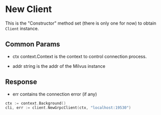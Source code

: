 # New Client

This is the "Constructor" method set (there is only one for now) to obtain `Client` instance.

## Common Params

- ctx context.Context is the context to control connection process. 

- addr string is the addr of the Milvus instance

## Response

- err contains the connection error (if any) 

```go
ctx := context.Background()
cli, err := client.NewGrpcClient(ctx, "localhost:19530")
```
